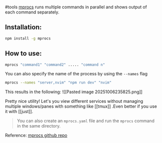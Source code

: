 #tools
[mprocs](https://github.com/pvolok/mprocs) runs multiple commands in parallel and shows output of each command separately.

## Installation:
```bash
npm install -g mprocs
```

## How to use:
```bash
mprocs "command1" "command2" ..... "command n"
```

You can also specify the name of the process by using the `--names` flag

```bash
mprocs --names "server,nvim" "npm run dev" "nvim" 
```

This results in the following:
![[Pasted image 20251006235825.png]]

Pretty nice utility! Let's you view different services without managing multiple windows/panes with something like [[tmux]] .Even better if you use it with [[just]].

> You can also create an `mprocs.yaml` file and run the `mprocs` command in the same directory.


Reference:
[mprocs github repo](https://github.com/pvolok/mprocs)